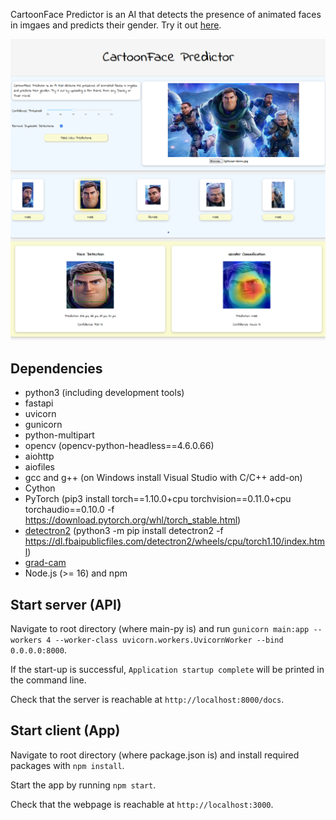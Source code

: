 CartoonFace Predictor is an AI that detects the presence of animated faces in imgaes and predicts their gender. Try it out [here](http://ec2-3-83-155-104.compute-1.amazonaws.com:3000/).

![Demo](https://github.com/mariana200196/cartoon-face-detector/blob/main/App/demoscreenshot.png)

## Dependencies
- python3 (including development tools)
- fastapi
- uvicorn
- gunicorn
- python-multipart
- opencv (opencv-python-headless==4.6.0.66)
- aiohttp
- aiofiles
- gcc and g++ (on Windows install Visual Studio with C/C++ add-on)
- Cython
- PyTorch (pip3 install torch==1.10.0+cpu torchvision==0.11.0+cpu torchaudio==0.10.0 -f https://download.pytorch.org/whl/torch_stable.html)
- [detectron2](https://github.com/facebookresearch/detectron2) (python3 -m pip install detectron2 -f https://dl.fbaipublicfiles.com/detectron2/wheels/cpu/torch1.10/index.html)
- [grad-cam](https://github.com/jacobgil/pytorch-grad-cam)
- Node.js (>= 16) and npm

## Start server (API)
Navigate to root directory (where main-py is) and run `gunicorn main:app --workers 4 --worker-class uvicorn.workers.UvicornWorker --bind 0.0.0.0:8000`.

If the start-up is successful, `Application startup complete` will be printed in the command line.

Check that the server is reachable at `http://localhost:8000/docs`.

## Start client (App)
Navigate to root directory (where package.json is) and install required packages with `npm install`.

Start the app by running `npm start`.

Check that the webpage is reachable at `http://localhost:3000`.